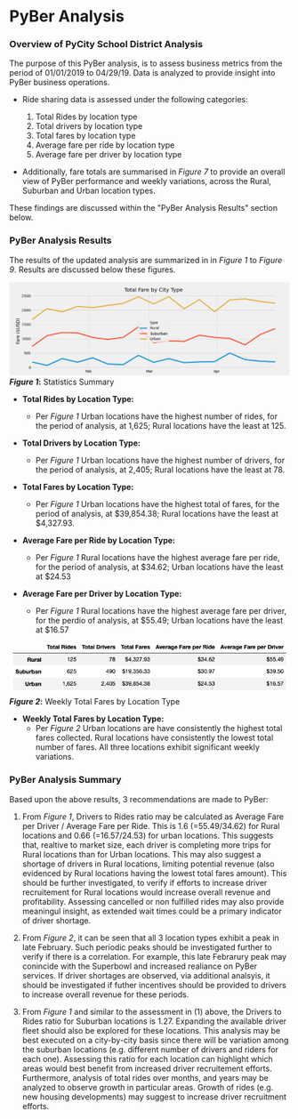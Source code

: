 # PyBer Analysis

### **Overview of PyCity School District Analysis**
The purpose of this PyBer analysis, is to assess business metrics from the period of 01/01/2019 to 04/29/19. Data is analyzed to provide insight into PyBer business operations. 
	

*  Ride sharing data is assessed under the following categories:
  	1. Total Rides by location type
  	2. Total drivers by location type
  	3. Total fares by location type 
  	4. Average fare per ride by location type 
  	5. Average fare per driver by location type 


* Additionally, fare totals are summarised in *Figure 7* to provide an overall view of PyBer performance and weekly variations, across the Rural, Suburban and Urban location types.

These findings are discussed within the "PyBer Analysis Results" section below.


### **PyBer Analysis Results**

The results of the updated analysis are summarized in in *Figure 1* to *Figure 9*. Results are discussed below these figures.

![Figure 1](https://github.com/CR-HSDC/PyBer_Analysis/blob/main/analysis/PyBer_fare_summary.png)
**_Figure 1_:** Statistics Summary

  * **Total Rides by Location Type:**
  	* Per *Figure 1*  Urban locations have the highest number of rides, for the period of analysis, at 1,625; Rural locations have the least at 125.

  * **Total Drivers by Location Type:**
  	* Per *Figure 1* Urban locations have the highest number of drivers, for the period of analysis, at 2,405; Rural locations have the least at 78.
  		
  * **Total Fares by Location Type:**
  	* Per *Figure 1* Urban locations have the highest total of fares, for the period of analysis, at $39,854.38; Rural locations have the least at $4,327.93.
  		
  * **Average Fare per Ride by Location Type:**
  	* Per *Figure 1* Rural locations have the highest average fare per ride, for the period of analysis, at $34.62; Urban locations have the least at $24.53
  * **Average Fare per Driver by Location Type:** 
  	* Per *Figure 1* Rural locations have the highest average fare per driver, for the perdio of analysis, at $55.49; Urban locations have the least at $16.57 


![Figure 2](https://github.com/CR-HSDC/PyBer_Analysis/blob/main/analysis/StatsSummary.png)
**_Figure 2_:** Weekly Total Fares by Location Type

  * **Weekly Total Fares by Location Type:** 
  	* Per *Figure 2* Urban locations are have consistently the highest total fares collected. Rural locations have consistently the lowest total number of fares. All three locations exhibit significant weekly variations.


### **PyBer Analysis Summary**

Based upon the above results, 3 recommendations are made to PyBer:

1. From *Figure 1*, Drivers to Rides ratio may be calculated as Average Fare per Driver / Average Fare per Ride. This is 1.6 (=$55.49/$34.62) for Rural locations and 0.66 (=$16.57/$24.53) for urban locations. This suggests that, realtive to market size, each driver is completing more trips for Rural locations than for Urban locations. This may also suggest a shortage of drivers in Rural locations, limiting potential revenue (also evidenced by Rural locations having the lowest total fares amount). This should be further investigated, to verify if efforts to increase driver recruitement for Rural locations would increase overall revenue and profitability. Assessing cancelled or non fulfilled rides may also provide meaningul insight, as extended wait times could be a primary indicator of driver shortage.

2. From *Figure 2*, it can be seen that all 3 location types exhibit a peak in late February. Such periodic peaks should be investigated further to verify if there is a correlation. For example, this late Febrarury peak may conincide with the Superbowl and increased realiance on PyBer services. If driver shortages are observed, via additional analsyis, it should be investigated if futher incentives should be provided to drivers to increase overall revenue for these periods.

3.  From *Figure 1* and similar to the assessment in (1) above, the Drivers to Rides ratio for Suburban locations is 1.27. Expanding the available driver fleet should also be explored for these locations. This analysis may be best executed on a city-by-city basis since there will be variation among the suburban locations (e.g. different number of drivers and riders for each one). Assessing this ratio for each location can highlight which areas would best benefit from increased driver recruitement efforts. Furthermore, analysis of total rides over months, and years may be analyzed to observe growth in particular areas. Growth of rides (e.g. new housing developments) may suggest to increase driver recruitment efforts.






